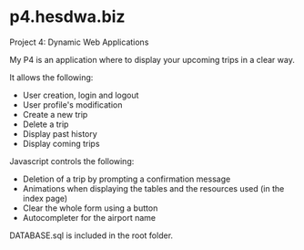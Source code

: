 p4.hesdwa.biz
=============

Project 4: Dynamic Web Applications

My P4 is an application where to display your upcoming trips in a clear way.

It allows the following:
  - User creation, login and logout
  - User profile's modification
  - Create a new trip
  - Delete a trip
  - Display past history
  - Display coming trips
  
  
Javascript controls the following:
  - Deletion of a trip by prompting a confirmation message
  - Animations when displaying the tables and the resources used (in the index page)
  - Clear the whole form using a button
  - Autocompleter for the airport name

DATABASE.sql is included in the root folder.